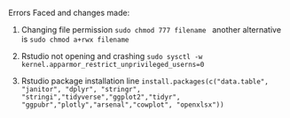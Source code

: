 Errors Faced and changes made:

1. Changing file permission 
```sudo chmod 777 filename ```
another alternative is
```sudo chmod a+rwx filename ```

2. Rstudio not opening and crashing
```sudo sysctl -w kernel.apparmor_restrict_unprivileged_userns=0 ```

3. Rstudio package installation line
```install.packages(c("data.table", "janitor", "dplyr", "stringr", "stringi","tidyverse","ggplot2","tidyr", "ggpubr","plotly","arsenal","cowplot", "openxlsx"))```


